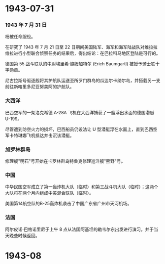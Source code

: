 # 1943-07-31

### 1943 年 7 月 31 日

杨被任命服役。

在研究了 1943 年 7 月 21 日至 22
日期间美国陆军、海军和海军陆战队对维拉拉维拉进行小型联合侦察任务的结果后，得出结论：在巴拉科马地区登陆是可行的。

德国第 55 战斗联队的中尉埃里希·鲍姆加特尔 (Erich Baumgartl)
被授予骑士铁十字勋章。

尼古拉斯号驱逐舰将其护航队运送至所罗门群岛的瓜达尔卡纳尔岛，并搭载另一支前往新喀里多尼亚努美阿的护航队。

### 大西洋

巴西空军的一架洛克希德 A-28A 飞机在大西洋捕获了一艘浮出水面的德国潜艇
U-199。

尽管遭到防空火力的损坏，巴西船员仍设法让 U
型潜艇浮在水面上，直到巴西空军卡特琳娜飞机抵达并击沉该潜艇。

### 加罗林群岛

修理舰"明石"号开始在卡罗林群岛特鲁克修理巡洋舰"熊野"号。

### 中国

中华民国空军成立了第一轰炸机大队（临时）和第三战斗机大队（临时）；这两个大队将在两个月内组成中美混合联队（临时）。

美国第14航空队的B-25轰炸机袭击了中国广东省广州市天河机场。

### 法国

阿尔皮诺·巴格诺里尼于上午 8
点从法国阿基坦的勒韦尔东出发进行演习，并于当天晚些时候返回。

# 1943-08